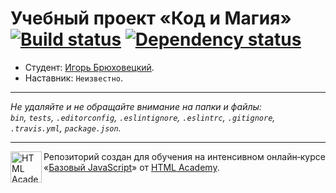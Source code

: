 # Учебный проект «Код и Магия» [![Build status][travis-image]][travis-url] [![Dependency status][dependency-image]][dependency-url]

* Студент: [Игорь Брюховецкий](https://up.htmlacademy.ru/javascript/8/user/248432).
* Наставник: `Неизвестно`.

---

_Не удаляйте и не обращайте внимание на папки и файлы:_<br>
_`bin`, `tests`, `.editorconfig`, `.eslintignore`, `.eslintrc`, `.gitignore`, `.travis.yml`, `package.json`._

---

<a href="https://htmlacademy.ru/intensive/javascript"><img align="left" width="50" height="50" title="HTML Academy" src="https://up.htmlacademy.ru/static/img/intensive/javascript/logo-for-github.svg"></a>

Репозиторий создан для обучения на интенсивном онлайн‑курсе «[Базовый JavaScript](https://htmlacademy.ru/intensive/javascript)» от [HTML Academy](https://htmlacademy.ru).

[travis-image]: https://travis-ci.org/htmlacademy-javascript/248432-code-and-magick.svg?branch=master
[travis-url]: https://travis-ci.org/htmlacademy-javascript/248432-code-and-magick
[dependency-image]: https://david-dm.org/htmlacademy-javascript/248432-code-and-magick.svg?style=flat-square
[dependency-url]: https://david-dm.org/htmlacademy-javascript/248432-code-and-magick

